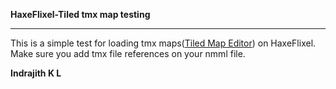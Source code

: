 **HaxeFlixel-Tiled tmx map testing**

----------
This is a simple test for loading tmx maps([Tiled Map Editor](http://www.mapeditor.org/)) on HaxeFlixel. Make sure you add tmx file references on your nmml file.

**Indrajith K L**
